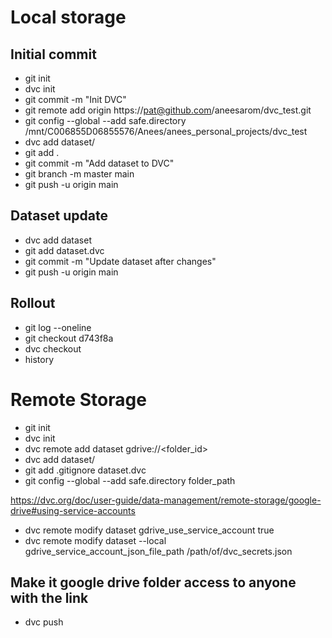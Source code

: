 # Local storage

## Initial commit 
 
*  git init
*  dvc init
*  git commit -m "Init DVC"
*  git remote add origin https://pat@github.com/aneesarom/dvc_test.git
*  git config --global --add safe.directory /mnt/C006855D06855576/Anees/anees_personal_projects/dvc_test
*  dvc add dataset/
*  git add .
*  git commit -m "Add dataset to DVC"
*  git branch -m master main
*  git push -u origin main

## Dataset update

 *  dvc add dataset
 *  git add dataset.dvc
 *  git commit -m "Update dataset after changes"
 *  git push -u origin main

## Rollout

 *  git log --oneline
 *  git checkout d743f8a
 *  dvc checkout
 *  history

# Remote Storage

*  git init
*  dvc init
*  dvc remote add dataset gdrive://<folder_id>
*  dvc add dataset/
*  git add .gitignore dataset.dvc
*  git config --global --add safe.directory folder_path

https://dvc.org/doc/user-guide/data-management/remote-storage/google-drive#using-service-accounts

*  dvc remote modify dataset gdrive_use_service_account true
*  dvc remote modify dataset --local gdrive_service_account_json_file_path /path/of/dvc_secrets.json

## Make it google drive folder access to anyone with the  link

*  dvc push
